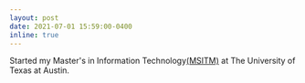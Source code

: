 ```yaml
---
layout: post
date: 2021-07-01 15:59:00-0400
inline: true
---
```


Started my Master's in Information Technology[(MSITM)](https://www.mccombs.utexas.edu/graduate/specialized-masters/ms-it-and-management/) at The University of Texas at Austin.
